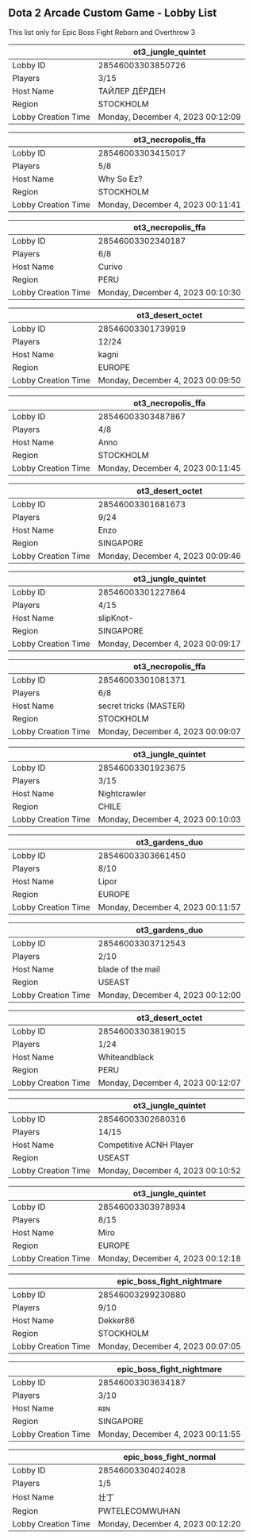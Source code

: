 ## Dota 2 Arcade Custom Game - Lobby List

This list only for Epic Boss Fight Reborn and Overthrow 3

|  | ot3_jungle_quintet |
| ------ | ------ |
| Lobby ID | 28546003303850726 |
| Players | 3/15 |
| Host Name | ТАЙЛЕР ДЁРДЕН |
| Region | STOCKHOLM |
| Lobby Creation Time | Monday, December 4, 2023 00:12:09 |


|  | ot3_necropolis_ffa |
| ------ | ------ |
| Lobby ID | 28546003303415017 |
| Players | 5/8 |
| Host Name | Why So Ez? |
| Region | STOCKHOLM |
| Lobby Creation Time | Monday, December 4, 2023 00:11:41 |


|  | ot3_necropolis_ffa |
| ------ | ------ |
| Lobby ID | 28546003302340187 |
| Players | 6/8 |
| Host Name | Curivo |
| Region | PERU |
| Lobby Creation Time | Monday, December 4, 2023 00:10:30 |


|  | ot3_desert_octet |
| ------ | ------ |
| Lobby ID | 28546003301739919 |
| Players | 12/24 |
| Host Name | kagni |
| Region | EUROPE |
| Lobby Creation Time | Monday, December 4, 2023 00:09:50 |


|  | ot3_necropolis_ffa |
| ------ | ------ |
| Lobby ID | 28546003303487867 |
| Players | 4/8 |
| Host Name | Anno |
| Region | STOCKHOLM |
| Lobby Creation Time | Monday, December 4, 2023 00:11:45 |


|  | ot3_desert_octet |
| ------ | ------ |
| Lobby ID | 28546003301681673 |
| Players | 9/24 |
| Host Name | Enzo |
| Region | SINGAPORE |
| Lobby Creation Time | Monday, December 4, 2023 00:09:46 |


|  | ot3_jungle_quintet |
| ------ | ------ |
| Lobby ID | 28546003301227864 |
| Players | 4/15 |
| Host Name | slipKnot- |
| Region | SINGAPORE |
| Lobby Creation Time | Monday, December 4, 2023 00:09:17 |


|  | ot3_necropolis_ffa |
| ------ | ------ |
| Lobby ID | 28546003301081371 |
| Players | 6/8 |
| Host Name | secret tricks (MASTER) |
| Region | STOCKHOLM |
| Lobby Creation Time | Monday, December 4, 2023 00:09:07 |


|  | ot3_jungle_quintet |
| ------ | ------ |
| Lobby ID | 28546003301923675 |
| Players | 3/15 |
| Host Name | Nightcrawler |
| Region | CHILE |
| Lobby Creation Time | Monday, December 4, 2023 00:10:03 |


|  | ot3_gardens_duo |
| ------ | ------ |
| Lobby ID | 28546003303661450 |
| Players | 8/10 |
| Host Name | Lipor |
| Region | EUROPE |
| Lobby Creation Time | Monday, December 4, 2023 00:11:57 |


|  | ot3_gardens_duo |
| ------ | ------ |
| Lobby ID | 28546003303712543 |
| Players | 2/10 |
| Host Name | blade of the mail |
| Region | USEAST |
| Lobby Creation Time | Monday, December 4, 2023 00:12:00 |


|  | ot3_desert_octet |
| ------ | ------ |
| Lobby ID | 28546003303819015 |
| Players | 1/24 |
| Host Name | Whiteandblack |
| Region | PERU |
| Lobby Creation Time | Monday, December 4, 2023 00:12:07 |


|  | ot3_jungle_quintet |
| ------ | ------ |
| Lobby ID | 28546003302680316 |
| Players | 14/15 |
| Host Name | Competitive ACNH Player |
| Region | USEAST |
| Lobby Creation Time | Monday, December 4, 2023 00:10:52 |


|  | ot3_jungle_quintet |
| ------ | ------ |
| Lobby ID | 28546003303978934 |
| Players | 8/15 |
| Host Name | Miro |
| Region | EUROPE |
| Lobby Creation Time | Monday, December 4, 2023 00:12:18 |


|  | epic_boss_fight_nightmare |
| ------ | ------ |
| Lobby ID | 28546003299230880 |
| Players | 9/10 |
| Host Name | Dekker86 |
| Region | STOCKHOLM |
| Lobby Creation Time | Monday, December 4, 2023 00:07:05 |


|  | epic_boss_fight_nightmare |
| ------ | ------ |
| Lobby ID | 28546003303634187 |
| Players | 3/10 |
| Host Name | ʀɪɴ |
| Region | SINGAPORE |
| Lobby Creation Time | Monday, December 4, 2023 00:11:55 |


|  | epic_boss_fight_normal |
| ------ | ------ |
| Lobby ID | 28546003304024028 |
| Players | 1/5 |
| Host Name | 壮丁 |
| Region | PWTELECOMWUHAN |
| Lobby Creation Time | Monday, December 4, 2023 00:12:20 |


